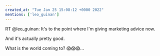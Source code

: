 ```yaml
---
created_at: "Tue Jan 25 15:08:12 +0000 2022"
mentions: ['leo_guinan']
---
```


RT @leo_guinan: It's to the point where I'm giving marketing advice now.

And it's actually pretty good.

What is the world coming to? 😱😱😱…
